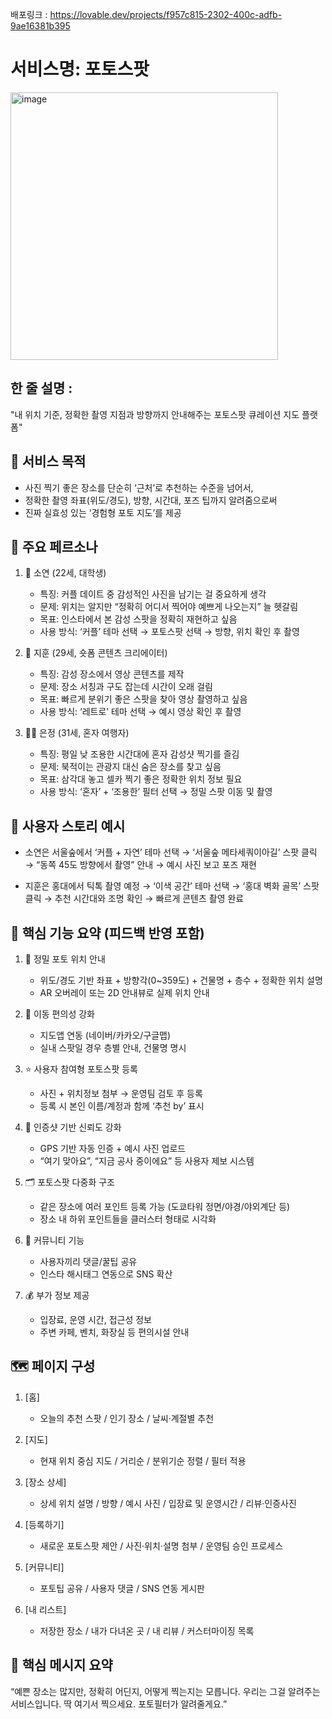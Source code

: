 배포링크 : https://lovable.dev/projects/f957c815-2302-400c-adfb-9ae16381b395

# 서비스명: 포토스팟

<img width="428" alt="image" src="https://github.com/user-attachments/assets/8f3179e4-1c18-4aaa-9ef0-133ec03273ca" />


## 한 줄 설명 :

"내 위치 기준, 정확한 촬영 지점과 방향까지 안내해주는 포토스팟 큐레이션 지도 플랫폼"

## 🎯 서비스 목적

* 사진 찍기 좋은 장소를 단순히 ‘근처’로 추천하는 수준을 넘어서,
* 정확한 촬영 좌표(위도/경도), 방향, 시간대, 포즈 팁까지 알려줌으로써
* 진짜 실효성 있는 ‘경험형 포토 지도’를 제공

## 👤 주요 페르소나

1. 👩 소연 (22세, 대학생)

   * 특징: 커플 데이트 중 감성적인 사진을 남기는 걸 중요하게 생각
   * 문제: 위치는 알지만 “정확히 어디서 찍어야 예쁘게 나오는지” 늘 헷갈림
   * 목표: 인스타에서 본 감성 스팟을 정확히 재현하고 싶음
   * 사용 방식: ‘커플’ 테마 선택 → 포토스팟 선택 → 방향, 위치 확인 후 촬영

2. 👨 지훈 (29세, 숏폼 콘텐츠 크리에이터)

   * 특징: 감성 장소에서 영상 콘텐츠를 제작
   * 문제: 장소 서칭과 구도 잡는데 시간이 오래 걸림
   * 목표: 빠르게 분위기 좋은 스팟을 찾아 영상 촬영하고 싶음
   * 사용 방식: ‘레트로’ 테마 선택 → 예시 영상 확인 후 촬영

3. 👩‍🦰 은정 (31세, 혼자 여행자)

   * 특징: 평일 낮 조용한 시간대에 혼자 감성샷 찍기를 즐김
   * 문제: 북적이는 관광지 대신 숨은 장소를 찾고 싶음
   * 목표: 삼각대 놓고 셀카 찍기 좋은 정확한 위치 정보 필요
   * 사용 방식: ‘혼자’ + ‘조용한’ 필터 선택 → 정밀 스팟 이동 및 촬영

## 🧭 사용자 스토리 예시

* 소연은 서울숲에서 ‘커플 + 자연’ 테마 선택 → ‘서울숲 메타세쿼이아길’ 스팟 클릭
  → “동쪽 45도 방향에서 촬영” 안내 → 예시 사진 보고 포즈 재현

* 지훈은 홍대에서 틱톡 촬영 예정 → ‘이색 공간’ 테마 선택 → ‘홍대 벽화 골목’ 스팟 클릭
  → 추천 시간대와 조명 확인 → 빠르게 콘텐츠 촬영 완료

## 🧩 핵심 기능 요약 (피드백 반영 포함)

1. 📍 정밀 포토 위치 안내

   * 위도/경도 기반 좌표 + 방향각(0\~359도) + 건물명 + 층수 + 정확한 위치 설명
   * AR 오버레이 또는 2D 안내뷰로 실제 위치 안내

2. 🧭 이동 편의성 강화

   * 지도앱 연동 (네이버/카카오/구글맵)
   * 실내 스팟일 경우 층별 안내, 건물명 명시

3. ⭐ 사용자 참여형 포토스팟 등록

   * 사진 + 위치정보 첨부 → 운영팀 검토 후 등록
   * 등록 시 본인 이름/계정과 함께 ‘추천 by’ 표시

4. 📸 인증샷 기반 신뢰도 강화

   * GPS 기반 자동 인증 + 예시 사진 업로드
   * “여기 맞아요”, “지금 공사 중이에요” 등 사용자 제보 시스템

5. 🗂️ 포토스팟 다중화 구조

   * 같은 장소에 여러 포인트 등록 가능 (도쿄타워 정면/야경/야외계단 등)
   * 장소 내 하위 포인트들을 클러스터 형태로 시각화

6. 💬 커뮤니티 기능

   * 사용자끼리 댓글/꿀팁 공유
   * 인스타 해시태그 연동으로 SNS 확산

7. 💰 부가 정보 제공

   * 입장료, 운영 시간, 접근성 정보
   * 주변 카페, 벤치, 화장실 등 편의시설 안내


## 🗺️ 페이지 구성

1. \[홈]

   * 오늘의 추천 스팟 / 인기 장소 / 날씨·계절별 추천

2. \[지도]

   * 현재 위치 중심 지도 / 거리순 / 분위기순 정렬 / 필터 적용

3. \[장소 상세]

   * 상세 위치 설명 / 방향 / 예시 사진 / 입장료 및 운영시간 / 리뷰·인증사진

4. \[등록하기]

   * 새로운 포토스팟 제안 / 사진·위치·설명 첨부 / 운영팀 승인 프로세스

5. \[커뮤니티]

   * 포토팁 공유 / 사용자 댓글 / SNS 연동 게시판

6. \[내 리스트]

   * 저장한 장소 / 내가 다녀온 곳 / 내 리뷰 / 커스터마이징 목록

## 🎯 핵심 메시지 요약

“예쁜 장소는 많지만,
정확히 어딘지, 어떻게 찍는지는 모릅니다.
우리는 그걸 알려주는 서비스입니다.
딱 여기서 찍으세요. 포토필터가 알려줄게요.”
